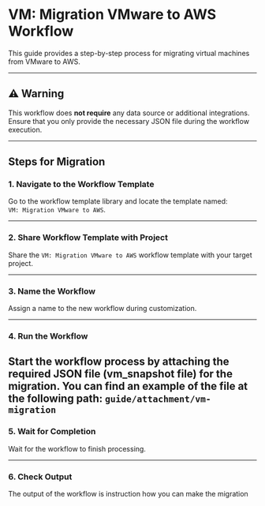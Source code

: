 # VM: Migration VMware to AWS Workflow

This guide provides a step-by-step process for migrating virtual machines from VMware to AWS.

---

## ⚠️ Warning

This workflow does **not require** any data source or additional integrations. Ensure that you only provide the necessary JSON file during the workflow execution.

---
## Steps for Migration

### 1. Navigate to the Workflow Template
Go to the workflow template library and locate the template named:  
`VM: Migration VMware to AWS`.

---

### 2. Share Workflow Template with Project
Share the `VM: Migration VMware to AWS` workflow template with your target project.

---

### 3. Name the Workflow
Assign a name to the new workflow during customization.

---

### 4. Run the Workflow
Start the workflow process by attaching the required **JSON file** (vm_snapshot file) for the migration.
You can find an example of the file at the following path:
`guide/attachment/vm-migration`
---

### 5. Wait for Completion
Wait for the workflow to finish processing.

---

### 6. Check Output
The output of the workflow is instruction how you can make the migration